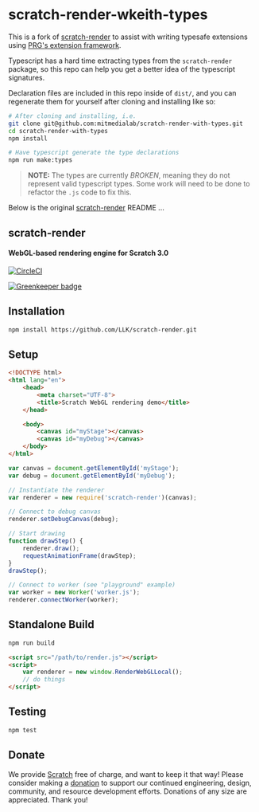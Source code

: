 # scratch-render-wkeith-types

This is a fork of [scratch-render](https://github.com/LLK/scratch-render) to assist with writing typesafe extensions using [PRG's extension framework](https://github.com/mitmedialab/prg-extension-boilerplate). 

Typescript has a hard time extracting types from the `scratch-render` package, so this repo can help you get a better idea of the typescript signatures.

Declaration files are included in this repo inside of `dist/`, and you can regenerate them for yourself after cloning and installing like so:

```bash
# After cloning and installing, i.e.
git clone git@github.com:mitmedialab/scratch-render-with-types.git
cd scratch-render-with-types
npm install

# Have typescript generate the type declarations
npm run make:types
```

> **NOTE:** The types are currently _BROKEN_, meaning they do not represent valid typescript types. Some work will need to be done to refactor the `.js` code to fix this. 

Below is the original [scratch-render](https://github.com/LLK/scratch-render) README ...

## scratch-render
#### WebGL-based rendering engine for Scratch 3.0

[![CircleCI](https://circleci.com/gh/LLK/scratch-render/tree/develop.svg?style=shield&circle-token=310da166a745295d515b3b90f3bad10f23b84405)](https://circleci.com/gh/LLK/scratch-render?branch=develop)

[![Greenkeeper badge](https://badges.greenkeeper.io/LLK/scratch-render.svg)](https://greenkeeper.io/)

## Installation
```bash
npm install https://github.com/LLK/scratch-render.git
```

## Setup
```html
<!DOCTYPE html>
<html lang="en">
    <head>
        <meta charset="UTF-8">
        <title>Scratch WebGL rendering demo</title>
    </head>

    <body>
        <canvas id="myStage"></canvas>
        <canvas id="myDebug"></canvas>
    </body>
</html>
```

```js
var canvas = document.getElementById('myStage');
var debug = document.getElementById('myDebug');

// Instantiate the renderer
var renderer = new require('scratch-render')(canvas);

// Connect to debug canvas
renderer.setDebugCanvas(debug);

// Start drawing
function drawStep() {
    renderer.draw();
    requestAnimationFrame(drawStep);
}
drawStep();

// Connect to worker (see "playground" example)
var worker = new Worker('worker.js');
renderer.connectWorker(worker);
```

## Standalone Build
```bash
npm run build
```

```html
<script src="/path/to/render.js"></script>
<script>
    var renderer = new window.RenderWebGLLocal();
    // do things
</script>
```

## Testing
```bash
npm test
```

## Donate
We provide [Scratch](https://scratch.mit.edu) free of charge, and want to keep it that way! Please consider making a [donation](https://secure.donationpay.org/scratchfoundation/) to support our continued engineering, design, community, and resource development efforts. Donations of any size are appreciated. Thank you!
